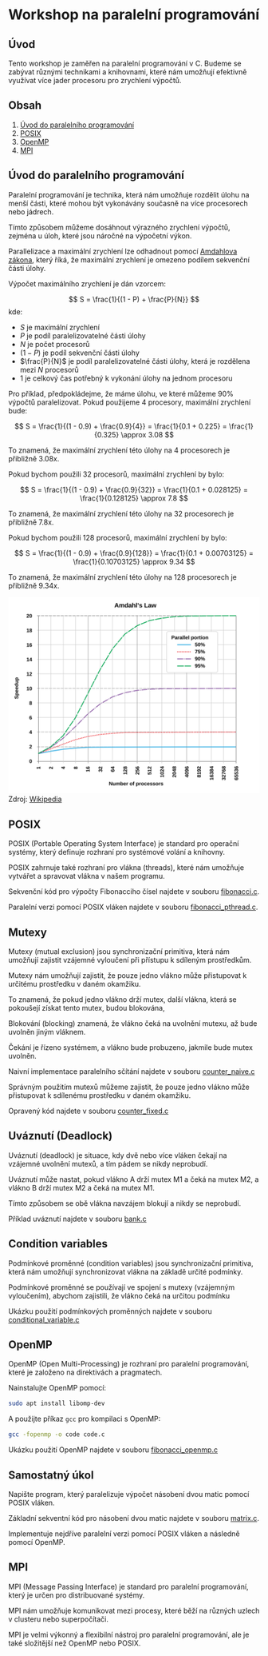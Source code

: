 <!-- {% raw %} -->

# Workshop na paralelní programování

## Úvod

Tento workshop je zaměřen na paralelní programování v C.
Budeme se zabývat různými technikami a knihovnami,
které nám umožňují efektivně využívat více jader procesoru pro zrychlení výpočtů.

## Obsah

1. [Úvod do paralelního programování](#úvod-do-paralelního-programování)
2. [POSIX](#posix)
3. [OpenMP](#openmp)
4. [MPI](#mpi)

## Úvod do paralelního programování

Paralelní programování je technika, která nám umožňuje rozdělit úlohu na menší části,
které mohou být vykonávány současně na více procesorech nebo jádrech.

Tímto způsobem můžeme dosáhnout výrazného zrychlení výpočtů,
zejména u úloh, které jsou náročné na výpočetní výkon.

Parallelizace a maximální zrychlení lze odhadnout pomocí [Amdahlova zákona](https://en.wikipedia.org/wiki/Amdahl%27s_law),
který říká, že maximální zrychlení je omezeno podílem sekvenční části úlohy.

Výpočet maximálního zrychlení je dán vzorcem:

$$
S = \frac{1}{(1 - P) + \frac{P}{N}}
$$
kde:
- $S$ je maximální zrychlení
- $P$ je podíl paralelizovatelné části úlohy
- $N$ je počet procesorů
- $(1 - P)$ je podíl sekvenční části úlohy
- $\frac{P}{N}$ je podíl paralelizovatelné části úlohy, která je rozdělena mezi $N$ procesorů
- $1$ je celkový čas potřebný k vykonání úlohy na jednom procesoru

Pro příklad, předpokládejme, že máme úlohu, ve které můžeme 90% výpočtů paralelizovat.
Pokud použijeme 4 procesory, maximální zrychlení bude:

$$
S = \frac{1}{(1 - 0.9) + \frac{0.9}{4}} = \frac{1}{0.1 + 0.225} = \frac{1}{0.325} \approx 3.08
$$

To znamená, že maximální zrychlení této úlohy na 4 procesorech je přibližně 3.08x.

Pokud bychom použili 32 procesorů, maximální zrychlení by bylo:

$$
S = \frac{1}{(1 - 0.9) + \frac{0.9}{32}} = \frac{1}{0.1 + 0.028125} = \frac{1}{0.128125} \approx 7.8
$$

To znamená, že maximální zrychlení této úlohy na 32 procesorech je přibližně 7.8x.

Pokud bychom použili 128 procesorů, maximální zrychlení by bylo:

$$
S = \frac{1}{(1 - 0.9) + \frac{0.9}{128}} = \frac{1}{0.1 + 0.00703125} = \frac{1}{0.10703125} \approx 9.34
$$

To znamená, že maximální zrychlení této úlohy na 128 procesorech je přibližně 9.34x.

![Amdahl's law](./img/amdahls-law.png)
Zdroj: [Wikipedia](https://en.wikipedia.org/wiki/Amdahl%27s_law)

## POSIX

POSIX (Portable Operating System Interface) je standard pro operační systémy,
který definuje rozhraní pro systémové volání a knihovny.

POSIX zahrnuje také rozhraní pro vlákna (threads),
které nám umožňuje vytvářet a spravovat vlákna v našem programu.

Sekvenční kód pro výpočty Fibonacciho čísel najdete v souboru [fibonacci.c](./code/01_fibonacci/fibonacci.c).

Paralelní verzi pomocí POSIX vláken najdete v souboru [fibonacci_pthread.c](./code/01_fibonacci/fibonacci_pthread.c).

## Mutexy

Mutexy (mutual exclusion) jsou synchronizační primitiva,
která nám umožňují zajistit vzájemné vyloučení při přístupu k sdíleným prostředkům.

Mutexy nám umožňují zajistit, že pouze jedno vlákno může přistupovat k určitému prostředku v daném okamžiku.

To znamená, že pokud jedno vlákno drží mutex,
další vlákna, která se pokoušejí získat tento mutex, budou blokována,

Blokování (blocking) znamená, že vlákno čeká na uvolnění mutexu,
až bude uvolněn jiným vláknem.

Čekání je řízeno systémem,
a vlákno bude probuzeno, jakmile bude mutex uvolněn.

Naivní implementace paralelního sčítání najdete v souboru [counter_naive.c](code/02_counter/counter_naive.c)

Správným použitím mutexů můžeme zajistit,
že pouze jedno vlákno může přistupovat k sdílenému prostředku v daném okamžiku.

Opravený kód najdete v souboru [counter_fixed.c](code/02_counter/counter_fixed.c)

## Uváznutí (Deadlock)

Uváznutí (deadlock) je situace, kdy dvě nebo více vláken čekají na vzájemné uvolnění mutexů,
a tím pádem se nikdy neprobudí.

Uváznutí může nastat, pokud vlákno A drží mutex M1 a čeká na mutex M2,
a vlákno B drží mutex M2 a čeká na mutex M1.

Tímto způsobem se obě vlákna navzájem blokují a nikdy se neprobudí.

Příklad uváznutí najdete v souboru [bank.c](code/03_bank/bank.c)

## Condition variables

Podmínkové proměnné (condition variables) jsou synchronizační primitiva,
která nám umožňují synchronizovat vlákna na základě určité podmínky.

Podmínkové proměnné se používají ve spojení s mutexy (vzájemným vyloučením),
abychom zajistili, že vlákno čeká na určitou podmínku

Ukázku použití podmínkových proměnných najdete v souboru [conditional_variable.c](code/05_conditional_variable/conditional_variable.c)

## OpenMP

OpenMP (Open Multi-Processing) je rozhraní pro paralelní programování,
které je založeno na direktivách a pragmatech.

Nainstalujte OpenMP pomocí:

```bash
sudo apt install libomp-dev
```

A použijte příkaz `gcc` pro kompilaci s OpenMP:

```bash
gcc -fopenmp -o code code.c
```

Ukázku použití OpenMP najdete v souboru [fibonacci_openmp.c](code/06_fibonacci_openmp/fibonacci_openmp.c)

## Samostatný úkol

Napište program, který paralelizuje výpočet násobení dvou matic pomocí POSIX vláken.

Základní sekventní kód pro násobení dvou matic najdete v souboru [matrix.c](./code/09_matrix/matrix.c).

Implementuje nejdříve paralelní verzi pomocí POSIX vláken a následně pomocí OpenMP.

## MPI

MPI (Message Passing Interface) je standard pro paralelní programování,
který je určen pro distribuované systémy.

MPI nám umožňuje komunikovat mezi procesy,
které běží na různých uzlech v clusteru nebo superpočítači.

MPI je velmi výkonný a flexibilní nástroj pro paralelní programování,
ale je také složitější než OpenMP nebo POSIX.

<!-- {% endraw %} -->

